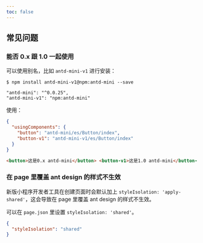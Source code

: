 ```yaml
---
toc: false
---
```


## 常见问题

### 能否 0.x 跟 1.0 一起使用

可以使用别名，比如 `antd-mini-v1` 进行安装：

```
$ npm install antd-mini-v1@npm:antd-mini --save
```

```
"antd-mini": "^0.0.25",
"antd-mini-v1": "npm:antd-mini"
```

使用：

```json
{
  "usingComponents": {
    "button": "antd-mini/es/Button/index",
    "button-v1": "antd-mini-v1/es/Button/index"
  }
}
```

```html
<button>这是0.x antd-mini</button> <button-v1>这是1.0 antd-mini</button-v1>
```

### 在 page 里覆盖 ant design 的样式不生效

新版小程序开发者工具在创建页面时会默认加上 `styleIsolation: 'apply-shared'`，这会导致在 page 里覆盖 ant design 的样式不生效。

可以在 `page.json` 里设置 `styleIsolation: 'shared'`。

```json
{
  "styleIsolation": "shared"
}
```
